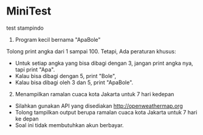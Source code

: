 # MiniTest
test stampindo

1. Program kecil bernama "ApaBole"   

Tolong print angka dari 1 sampai 100. Tetapi, Ada peraturan khusus:

- Untuk setiap angka yang bisa dibagi dengan 3, jangan print angka nya, tapi print "Apa".
- Kalau bisa dibagi dengan 5, print "Bole",
- Kalau bisa dibagi oleh 3 dan 5, print "ApaBole".

2. Menampilkan ramalan cuaca kota Jakarta untuk 7 hari kedepan

- Silahkan gunakan API yang disediakan http://openweathermap.org
- Tolong tampilkan output berupa ramalan cuaca kota Jakarta untuk 7 hari ke depan
- Soal ini tidak membutuhkan akun berbayar.
